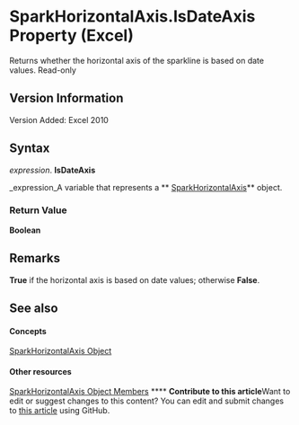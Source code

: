 
# SparkHorizontalAxis.IsDateAxis Property (Excel)

Returns whether the horizontal axis of the sparkline is based on date values. Read-only


## Version Information

Version Added: Excel 2010 


## Syntax

 _expression_. **IsDateAxis**

 _expression_A variable that represents a  ** [SparkHorizontalAxis](2926cb18-c3a2-6a09-16da-ccec15c7f391.md)** object.


### Return Value

 **Boolean**


## Remarks

 **True** if the horizontal axis is based on date values; otherwise **False**.


## See also


#### Concepts


 [SparkHorizontalAxis Object](2926cb18-c3a2-6a09-16da-ccec15c7f391.md)
#### Other resources


 [SparkHorizontalAxis Object Members](b9dfd1d4-a181-5d4b-b6ae-104827baf2f5.md)
****   **Contribute to this article**Want to edit or suggest changes to this content? You can edit and submit changes to  [this article](https://github.com/jhershey00/VBA_Excel_Test/OpenXMLCon/articles/eb6b66ca-c5f1-15ec-ef3f-c748698e4dad.md) using GitHub.


